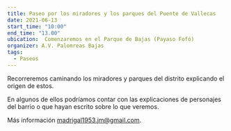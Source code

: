 ```yaml
---
title: Paseo por los miradores y los parques del Puente de Vallecas
date: 2021-06-13
start_time: "10:00"
end_time: "13.00"
ubication:  Comenzaremos en el Parque de Bajas (Payaso Fofó)
organizer: A.V. Palomreas Bajas
tags:
  - Paseos
---
```


Recorreremos caminando los miradores y parques del distrito explicando el origen de estos. 

En algunos de ellos podríamos contar con las explicaciones de personajes del barrio o que hayan escrito sobre lo que veremos. 

Más información madrigal1953.jm@gmail.com.